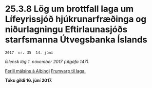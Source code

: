 # 25.3.8 Lög um brottfall laga um Lífeyrissjóð hjúkrunarfræðinga og niðurlagningu Eftirlaunasjóðs starfsmanna  Útvegsbanka Íslands

`2017  nr. 35  14. júní`

_Íslensk lög 1. nóvember 2017 (útgáfa 147)._

[Ferill málsins á Alþingi](https://www.althingi.is/thingstorf/thingmalalistar-eftir-thingum/ferill/?ltg=146&mnr=387)
[Frumvarp til laga.](https://www.althingi.is/altext/146/s/0517.html)

**Tóku gildi 16. júní 2017.**

